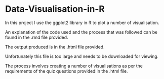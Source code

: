 # Data-Visualisation-in-R
In this project I use the ggplot2 library in R to plot a number of visualisation.  

An explanation of the code used and the process that was followed can be found in the .rmd file provided.

The output produced is in the .html file provided.

Unfortunately this file is too large and needs to be downloaded for viewing.

The process involves creating a number of visualisations as per the requirements of the quiz questions provided in the .html file.

